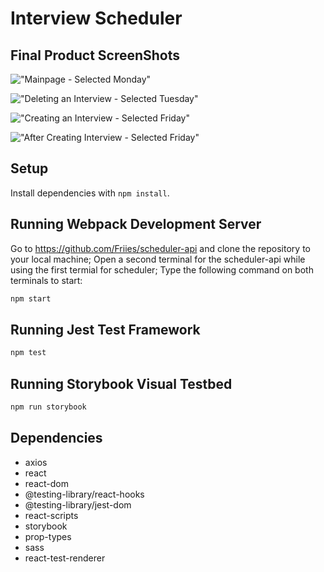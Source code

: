 # Interview Scheduler

## Final Product ScreenShots
!["Mainpage - Selected Monday"](https://github.com/Friies/scheduler/blob/master/docs/Screenshot%20-%20Monday%20-%20Main.png)

!["Deleting an Interview - Selected Tuesday"](https://github.com/Friies/scheduler/blob/master/docs/Screenshot%20-%20Tuesday%20-%20Delete.png)

!["Creating an Interview - Selected Friday"](https://github.com/Friies/scheduler/blob/master/docs/Screenshot%20-%20Friday%20-%20createInterview.png)

!["After Creating Interview - Selected Friday"](https://github.com/Friies/scheduler/blob/master/docs/Screenshot%20-%20Friday%20-%20interviewConfirmation.png)

## Setup
Install dependencies with `npm install`.

## Running Webpack Development Server
Go to https://github.com/Friies/scheduler-api and clone the repository to your local machine;
Open a second terminal for the scheduler-api while using the first termial for scheduler; Type the following command on both terminals to start:

```sh
npm start
```

## Running Jest Test Framework
```sh
npm test
```

## Running Storybook Visual Testbed
```sh
npm run storybook
```

## Dependencies
- axios
- react
- react-dom
- @testing-library/react-hooks
- @testing-library/jest-dom
- react-scripts
- storybook
- prop-types
- sass
- react-test-renderer
